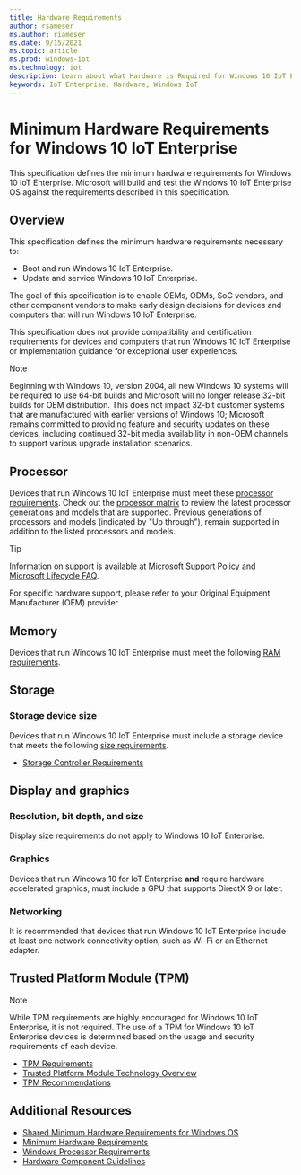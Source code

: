 ```yaml
---
title: Hardware Requirements
author: rsameser
ms.author: riameser
ms.date: 9/15/2021
ms.topic: article
ms.prod: windows-iot
ms.technology: iot
description: Learn about what Hardware is Required for Windows 10 IoT Enterprise.
keywords: IoT Enterprise, Hardware, Windows IoT
---
```


# Minimum Hardware Requirements for Windows 10 IoT Enterprise
This specification defines the minimum hardware requirements for Windows 10 IoT Enterprise. Microsoft will build and test the Windows 10 IoT Enterprise OS against the requirements described in this specification.

## Overview
This specification defines the minimum hardware requirements necessary to:
* Boot and run Windows 10 IoT Enterprise.
* Update and service Windows 10 IoT Enterprise.

The goal of this specification is to enable OEMs, ODMs, SoC vendors, and other component vendors to make early design decisions for devices and computers that will run Windows 10 IoT Enterprise.

This specification does not provide compatibility and certification requirements for devices and computers that run Windows 10 IoT Enterprise or implementation guidance for exceptional user experiences.

> [!NOTE]
> Beginning with Windows 10, version 2004, all new Windows 10 systems will be required to use 64-bit builds and Microsoft will no longer release 32-bit builds for OEM distribution. This does not impact 32-bit customer systems that are manufactured with earlier versions of Windows 10; Microsoft remains committed to providing feature and security updates on these devices, including continued 32-bit media availability in non-OEM channels to support various upgrade installation scenarios.

## Processor
Devices that run Windows 10 IoT Enterprise must meet these [processor requirements](/windows-hardware/design/minimum/minimum-hardware-requirements-overview#31-processor). Check out the [processor matrix](/windows-hardware/design/minimum/windows-processor-requirements#windows-iot-enterprise--embedded-processors) to review the latest processor generations and models that are supported. Previous generations of processors and models (indicated by "Up through"), remain supported in addition to the listed processors and models.

> [!TIP]
>
> Information on support is available at [Microsoft Support Policy](https://support.microsoft.com/lifecycle) and [Microsoft Lifecycle FAQ](https://support.microsoft.com/help/18581).
>
> For specific hardware support, please refer to your Original Equipment Manufacturer (OEM) provider.

## Memory
Devices that run Windows 10 IoT Enterprise must meet the following [RAM requirements](/windows-hardware/design/minimum/minimum-hardware-requirements-overview#32-memory).

## Storage
### Storage device size
Devices that run Windows 10 IoT Enterprise must include a storage device that meets the following [size requirements](/windows-hardware/design/minimum/minimum-hardware-requirements-overview#331-storage-device-size).

* [Storage Controller Requirements](/windows-hardware/design/minimum/minimum-hardware-requirements-overview#332-storage-controller)

## Display and graphics
### Resolution, bit depth, and size
Display size requirements do not apply to Windows 10 IoT Enterprise.

### Graphics
Devices that run Windows 10 for IoT Enterprise **and** require hardware accelerated graphics, must include a GPU that supports DirectX 9 or later.

### Networking
It is recommended that devices that run Windows 10 IoT Enterprise include at least one network connectivity option, such as Wi-Fi or an Ethernet adapter.

## Trusted Platform Module (TPM)
> [!NOTE]
>
> While TPM requirements are highly encouraged for Windows 10 IoT Enterprise, it is not required. The use of a TPM for Windows 10 IoT Enterprise devices is determined based on the usage and security requirements of each device.

* [TPM Requirements](/windows-hardware/design/minimum/minimum-hardware-requirements-overview#37-trusted-platform-module-tpm)
* [Trusted Platform Module Technology Overview](/windows/security/information-protection/tpm/trusted-platform-module-overview)
* [TPM Recommendations](/windows/security/information-protection/tpm/tpm-recommendations)

## Additional Resources
* [Shared Minimum Hardware Requirements for Windows OS](/windows-hardware/design/minimum/minimum-hardware-requirements-overview#section-60---shared-minimum-hardware-requirements-for-components)
* [Minimum Hardware Requirements](/windows-hardware/design/minimum/minimum-hardware-requirements-overview)
* [Windows Processor Requirements](/windows-hardware/design/minimum/windows-processor-requirements)
* [Hardware Component Guidelines](/windows-hardware/design/component-guidelines/components)
